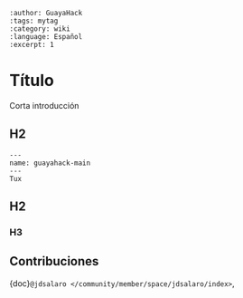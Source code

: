 ```{post} 2023-06-30
:author: GuayaHack
:tags: mytag
:category: wiki
:language: Español
:excerpt: 1
```

# Título

Corta introducción

## H2


```{figure} template.md-data/tux.png
---
name: guayahack-main
---
Tux
```



## H2

### H3

## Contribuciones 

{doc}`@jdsalaro </community/member/space/jdsalaro/index>`,


